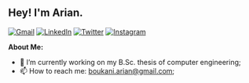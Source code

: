 ## Hey! I'm Arian.

[![Gmail](https://img.shields.io/badge/-Gmail-c14438?style=flat&logo=Gmail&logoColor=white)](mailto:boukani.arian@gmail.com)
[![LinkedIn](https://img.shields.io/badge/linkedin-%230077B5.svg?style=flat&logo=linkedin&logoColor=white)](https://www.linkedin.com/in/arian-boukani-6a0032215/)
[![Twitter](https://img.shields.io/badge/Twitter-%231DA1F2.svg?style=flat&logo=Twitter&logoColor=white)](https://twitter.com/2arian3)
[![Instagram](https://img.shields.io/badge/-Instagram-c13584?style=flat&labelColor=c13584&logo=instagram&logoColor=white)](https://www.instagram.com/2arian3/)

**About Me:**

- 🌱 I’m currently working on my B.Sc. thesis of computer engineering; 
- 📫 How to reach me: boukani.arian@gmail.com;
